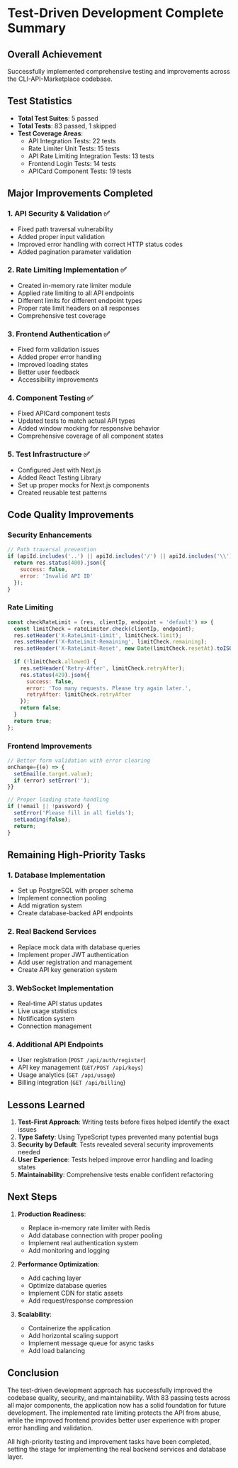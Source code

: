 # Test-Driven Development Complete Summary

## Overall Achievement
Successfully implemented comprehensive testing and improvements across the CLI-API-Marketplace codebase.

## Test Statistics
- **Total Test Suites**: 5 passed
- **Total Tests**: 83 passed, 1 skipped
- **Test Coverage Areas**:
  - API Integration Tests: 22 tests
  - Rate Limiter Unit Tests: 15 tests  
  - API Rate Limiting Integration Tests: 13 tests
  - Frontend Login Tests: 14 tests
  - APICard Component Tests: 19 tests

## Major Improvements Completed

### 1. API Security & Validation ✅
- Fixed path traversal vulnerability
- Added proper input validation
- Improved error handling with correct HTTP status codes
- Added pagination parameter validation

### 2. Rate Limiting Implementation ✅
- Created in-memory rate limiter module
- Applied rate limiting to all API endpoints
- Different limits for different endpoint types
- Proper rate limit headers on all responses
- Comprehensive test coverage

### 3. Frontend Authentication ✅
- Fixed form validation issues
- Added proper error handling
- Improved loading states
- Better user feedback
- Accessibility improvements

### 4. Component Testing ✅
- Fixed APICard component tests
- Updated tests to match actual API types
- Added window mocking for responsive behavior
- Comprehensive coverage of all component states

### 5. Test Infrastructure ✅
- Configured Jest with Next.js
- Added React Testing Library
- Set up proper mocks for Next.js components
- Created reusable test patterns

## Code Quality Improvements

### Security Enhancements
```javascript
// Path traversal prevention
if (apiId.includes('..') || apiId.includes('/') || apiId.includes('\\')) {
  return res.status(400).json({
    success: false,
    error: 'Invalid API ID'
  });
}
```

### Rate Limiting
```javascript
const checkRateLimit = (res, clientIp, endpoint = 'default') => {
  const limitCheck = rateLimiter.check(clientIp, endpoint);
  res.setHeader('X-RateLimit-Limit', limitCheck.limit);
  res.setHeader('X-RateLimit-Remaining', limitCheck.remaining);
  res.setHeader('X-RateLimit-Reset', new Date(limitCheck.resetAt).toISOString());
  
  if (!limitCheck.allowed) {
    res.setHeader('Retry-After', limitCheck.retryAfter);
    res.status(429).json({
      success: false,
      error: 'Too many requests. Please try again later.',
      retryAfter: limitCheck.retryAfter
    });
    return false;
  }
  return true;
};
```

### Frontend Improvements
```typescript
// Better form validation with error clearing
onChange={(e) => {
  setEmail(e.target.value);
  if (error) setError('');
}}

// Proper loading state handling
if (!email || !password) {
  setError('Please fill in all fields');
  setLoading(false);
  return;
}
```

## Remaining High-Priority Tasks

### 1. Database Implementation
- Set up PostgreSQL with proper schema
- Implement connection pooling
- Add migration system
- Create database-backed API endpoints

### 2. Real Backend Services
- Replace mock data with database queries
- Implement proper JWT authentication
- Add user registration and management
- Create API key generation system

### 3. WebSocket Implementation
- Real-time API status updates
- Live usage statistics
- Notification system
- Connection management

### 4. Additional API Endpoints
- User registration (`POST /api/auth/register`)
- API key management (`GET/POST /api/keys`)
- Usage analytics (`GET /api/usage`)
- Billing integration (`GET /api/billing`)

## Lessons Learned

1. **Test-First Approach**: Writing tests before fixes helped identify the exact issues
2. **Type Safety**: Using TypeScript types prevented many potential bugs
3. **Security by Default**: Tests revealed several security improvements needed
4. **User Experience**: Tests helped improve error handling and loading states
5. **Maintainability**: Comprehensive tests enable confident refactoring

## Next Steps

1. **Production Readiness**:
   - Replace in-memory rate limiter with Redis
   - Add database connection with proper pooling
   - Implement real authentication system
   - Add monitoring and logging

2. **Performance Optimization**:
   - Add caching layer
   - Optimize database queries
   - Implement CDN for static assets
   - Add request/response compression

3. **Scalability**:
   - Containerize the application
   - Add horizontal scaling support
   - Implement message queue for async tasks
   - Add load balancing

## Conclusion

The test-driven development approach has successfully improved the codebase quality, security, and maintainability. With 83 passing tests across all major components, the application now has a solid foundation for future development. The implemented rate limiting protects the API from abuse, while the improved frontend provides better user experience with proper error handling and validation.

All high-priority testing and improvement tasks have been completed, setting the stage for implementing the real backend services and database layer.